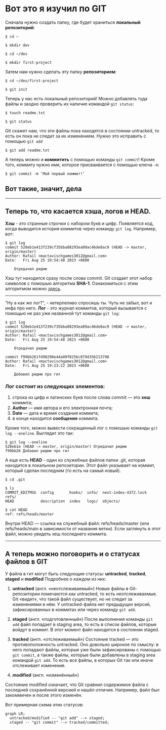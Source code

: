 # Вот это я изучил по GIT

Сначала нужно создать папку, где будет храниться **локальный репозиторий**:

```
$ cd ~

$ mkdir dev

$ cd ~/dev

$ mkdir first-project
```

Затем нам нужно сделать эту папку **репозиторием**:

```
$ cd ~/dev/first-project

$ git init
```
Теперь у нас есть локальный репозиторий! Можно добавлять туда файлы и заодно проверить их наличие командой `git status`:

```
$ touch readme.txt

$ git status 
```

Git скажет нам, что эти файлы пока находятся в состоянии untracked, то есть он пока не следит за их изменением. Нужно это исправить с помощью `git add`

```
$ git add readme.txt
```

А теперь можно и **коммитить** с помощью команды `git commit`! Кроме того, коммиту нужно имя, которое присваивается с помощью ключа `-m`:

```
$ git commit -m ‘Мой первый коммит!’

``` 

## Вот такие, значит, дела

----

## Теперь  то, что касается хэша, логов и HEAD. 

**Хэш** - это странные строчки с набором букв и цифр. Появляется код, когда выводится история коммитов через команду `git log`. Например, вот:

```
$ git log
commit 528eb1e413f239cf35bba08293ea09ac46de8ac9 (HEAD -> master, origin/master)
Author: Rafail <mactavischgames3012@gmail.com>
Date:   Fri Aug 25 19:54:48 2023 +0600

    Отредачил ридми

```

Хэш тут находится сразу после слова commit. Git создает этот набор символов с помошью алгоритма **SHA-1**. Ознакомиться с этим алгоритмом можно [здесь](https://emn178.github.io/online-tools/sha1.html "Тут SHA-1, да").

----

"Ну а как же лог?", - нетерпеливо спросишь ты. Чуть не забыл, вот и инфа про него. **Лог** - это журнал коммитов, который вызывается с помощью не раз уже названной тут команды `git log`:

```
$ git log
commit 528eb1e413f239cf35bba08293ea09ac46de8ac9 (HEAD -> master, origin/master)
Author: Rafail <mactavischgames3012@gmail.com>
Date:   Fri Aug 25 19:54:48 2023 +0600

    Отредачил ридми

commit f99bb261fd90298e44a09f8256c879d356213798
Author: Rafail <mactavischgames3012@gmail.com>
Date:   Fri Aug 25 19:23:22 2023 +0600

    Добавил ридми про гит
```

### Лог состоит из следующих элементов:
1) строка из цифр и латинских букв после слова commit — это **хеш** коммита;
2) **Author** — имя автора и его электронная почта;
3) **Date** — дата и время создания коммита;
4) в конце находится **сообщение** коммита.

Кроме того, можно вывести сокращенный лог с помошью команды `git log --oneline`. Выглядит это так:

```
$ git log --oneline
528eb1e (HEAD -> master, origin/master) Отредачил ридми
f99bb26 Добавил ридми про гит
```

А еще есть **HEAD** - один из служебных файлов папки .git, которая находится в локальном репозитории. Этот файл указывает на коммит, который сделан последним (то есть на самый новый).

```
$ cd .git

$ ls
COMMIT_EDITMSG  config       hooks/  info/  next-index-4372.lock  refs/
HEAD            description  index   logs/  objects/

$ cat HEAD
ref: refs/heads/master
```

Внутри HEAD — ссылка на служебный файл: refs/heads/master (или refs/heads/main в зависимости от названия ветки). Если заглянуть в этот файл, можно увидеть хеш последнего коммита.

----

## А теперь можно поговорить и о статусах файлов в GIT

У файла в гит могут быть следующие статусы: **untracked**, **tracked**, **staged** и **modified**
Подробнее о каждом из них:

1) **untracked** (англ. «неотслеживаемый»)
Новые файлы в Git-репозитории помечаются как untracked, то есть неотслеживаемые. Git «видит», что такой файл существует, но не следит за изменениями в нём. У untracked-файла нет предыдущих версий, зафиксированных в коммитах или через команду `git add`.

2) **staged** (англ. «подготовленный»)
  После выполнения команды `git add` файл попадает в staging area, то есть в список файлов, которые войдут в коммит. В этот момент файл находится в состоянии staged.

3) **tracked** (англ. «отслеживаемый»)
Состояние tracked — это противоположность untracked. Оно довольно широкое по смыслу: в него попадают файлы, которые уже были зафиксированы с помощью `git commit`, а также файлы, которые были добавлены в staging area командой `git add`. То есть все файлы, в которых Git так или иначе отслеживает изменения.

4) **modified** (англ. «изменённый»)

Состояние modified означает, что Git сравнил содержимое файла с последней сохранённой версией и нашёл отличия. Например, файл был закоммичен и после этого изменён.

Вот примерная схема этих статусов:

```mermaid
graph LR;
  untracked/modified -- "git add" --> staged;
  staged -- "git commit" --> tracked/committed;
``` 